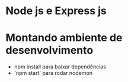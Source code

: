 <h1>Node js e Express js</h1>


<h1>Montando ambiente de desenvolvimento</h1>
<ul>
    <li>npm install para baixar dependências</li>
    <li>'npm start' para rodar nodemon</li>
</ul>
